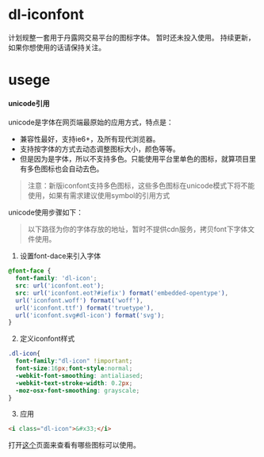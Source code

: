 # dl-iconfont

计划规整一套用于丹露网交易平台的图标字体。
暂时还未投入使用。
持续更新，如果你想使用的话请保持关注。

# usege

#### unicode引用

unicode是字体在网页端最原始的应用方式，特点是：

* 兼容性最好，支持ie6+，及所有现代浏览器。
* 支持按字体的方式去动态调整图标大小，颜色等等。
* 但是因为是字体，所以不支持多色。只能使用平台里单色的图标，就算项目里有多色图标也会自动去色。

> 注意：新版iconfont支持多色图标，这些多色图标在unicode模式下将不能使用，如果有需求建议使用symbol的引用方式

unicode使用步骤如下：

> 以下路径为你的字体存放的地址，暂时不提供cdn服务，拷贝font下字体文件使用。

1. 设置font-dace来引入字体

``` css
@font-face {
  font-family: 'dl-icon';
  src: url('iconfont.eot');
  src: url('iconfont.eot?#iefix') format('embedded-opentype'),
  url('iconfont.woff') format('woff'),
  url('iconfont.ttf') format('truetype'),
  url('iconfont.svg#dl-icon') format('svg');
}
```

2. 定义iconfont样式

``` css
.dl-icon{
  font-family:"dl-icon" !important;
  font-size:16px;font-style:normal;
  -webkit-font-smoothing: antialiased;
  -webkit-text-stroke-width: 0.2px;
  -moz-osx-font-smoothing: grayscale;
}
```

3. 应用

``` html
<i class="dl-icon">&#x33;</i>
```

打开[这个](https://danlu-fed.github.io/iconfont/)页面来查看有哪些图标可以使用。